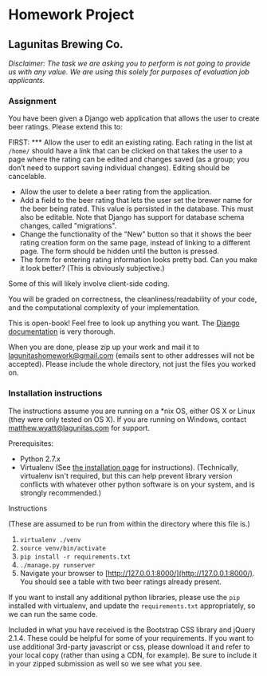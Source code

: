 # Homework Project

## Lagunitas Brewing Co.

*Disclaimer: The task we are asking you to perform is not going to provide us with any value. We are using this solely for purposes of evaluation job applicants.*

### Assignment
You have been given a Django web application that allows the user to create beer ratings. Please extend this to:

FIRST: *** Allow the user to edit an existing rating. Each rating in the list at `/home/` should have a link that can be clicked on that takes the user to a page where the rating can be edited and changes saved (as a group; you don’t need to support saving individual changes). Editing should be cancelable.


* Allow the user to delete a beer rating from the application.
* Add a field to the beer rating that lets the user set the brewer name for the beer being rated. This value is persisted in the database. This must also be editable. Note that Django has support for database schema changes, called "migrations".
* Change the functionality of the "New" button so that it shows the beer rating creation form on the same page, instead of linking to a different page. The form should be hidden until the button is pressed. 
* The form for entering rating information looks pretty bad. Can you make it look better? (This is obviously subjective.)
 
Some of this will likely involve client-side coding.

You will be graded on correctness, the cleanliness/readability of your code, and the computational complexity of your implementation.

This is open-book! Feel free to look up anything you want. The [Django documentation](https://docs.djangoproject.com/en/1.9/) is very thorough.

When you are done, please zip up your work and mail it to lagunitashomework@gmail.com (emails sent to other addresses will not be accepted). Please include the whole directory, not just the files you worked on.

### Installation instructions
The instructions assume you are running on a *nix OS, either OS X or Linux (they were only tested on OS X). If you are running on Windows, contact matthew.wyatt@lagunitas.com for support.

Prerequisites:

* Python 2.7.x
* Virtualenv (See [the installation page](https://virtualenv.pypa.io/en/latest/installation.html) for instructions). (Technically, virtualenv isn't required, but this can help prevent library version conflicts with whatever other python software is on your system, and is strongly recommended.)

Instructions

(These are assumed to be run from within the directory where this file is.)

1. `virtualenv ./venv`
2. `source venv/bin/activate`
3. `pip install -r requirements.txt`
4. `./manage.py runserver`
5. Navigate your browser to [http://127.0.0.1:8000/](http://127.0.0.1:8000/). You should see a table with two beer ratings already present.

If you want to install any additional python libraries, please use the `pip` installed with virtualenv, and update the `requirements.txt` appropriately, so we can run the same code.

Included in what you have received is the Bootstrap CSS library and jQuery 2.1.4. These could be helpful for some of your requirements. If you want to use additional 3rd-party javascript or css, please download it and refer to your local copy (rather than using a CDN, for example). Be sure to include it in your zipped submission as well so we see what you see.


